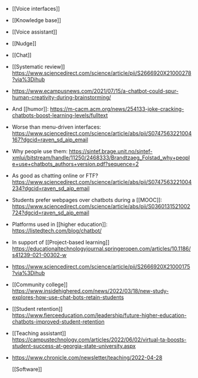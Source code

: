 - [[Voice interfaces]]
- [[Knowledge base]]
- [[Voice assistant]]
- [[Nudge]]
- [[Chat]]
- [[Systematic review]] https://www.sciencedirect.com/science/article/pii/S2666920X21000278?via%3Dihub
- https://www.ecampusnews.com/2021/07/15/a-chatbot-could-spur-human-creativity-during-brainstorming/
- And [[humor]]: https://m-cacm.acm.org/news/254133-joke-cracking-chatbots-boost-learning-levels/fulltext
- Worse than menu-driven interfaces: https://www.sciencedirect.com/science/article/abs/pii/S0747563221004167?dgcid=raven_sd_aip_email
- Why people use them: https://sintef.brage.unit.no/sintef-xmlui/bitstream/handle/11250/2468333/Brandtzaeg_Folstad_why+people+use+chatbots_authors+version.pdf?sequence=2
- As good as chatting online or FTF? https://www.sciencedirect.com/science/article/abs/pii/S0747563221004234?dgcid=raven_sd_aip_email
- Students prefer webpages over chatbots during a [[MOOC]]: https://www.sciencedirect.com/science/article/abs/pii/S0360131521002724?dgcid=raven_sd_aip_email
- Platforms used in [[higher education]]: https://listedtech.com/blog/chatbot/
- In support of [[Project-based learning]] https://educationaltechnologyjournal.springeropen.com/articles/10.1186/s41239-021-00302-w
- https://www.sciencedirect.com/science/article/pii/S2666920X21000175?via%3Dihub
- [[Community college]] https://www.insidehighered.com/news/2022/03/18/new-study-explores-how-use-chat-bots-retain-students
- [[Student retention]] https://www.fierceeducation.com/leadership/future-higher-education-chatbots-improved-student-retention
- [[Teaching assistant]] https://campustechnology.com/articles/2022/06/02/virtual-ta-boosts-student-success-at-georgia-state-university.aspx
- https://www.chronicle.com/newsletter/teaching/2022-04-28
  
  [[Software]]